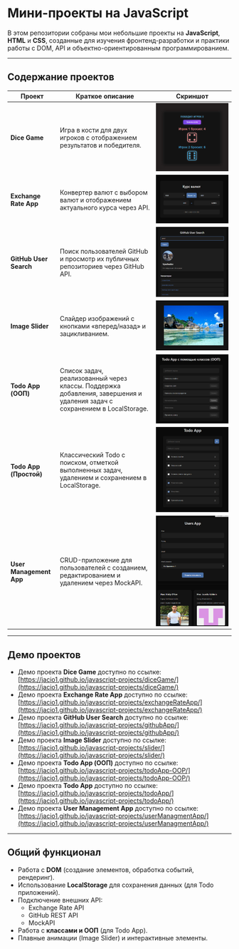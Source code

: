 # Мини-проекты на JavaScript

В этом репозитории собраны мои небольшие проекты на **JavaScript**, **HTML** и **CSS**, созданные для изучения фронтенд-разработки и практики работы с DOM, API и объектно-ориентированным программированием.

---

## Содержание проектов

| Проект                  | Краткое описание                                                                                                          | Скриншот                                                    |
| ----------------------- | ------------------------------------------------------------------------------------------------------------------------- | ----------------------------------------------------------- |
| **Dice Game**           | Игра в кости для двух игроков с отображением результатов и победителя.                                                    | ![Dice Game](./diceGame/images/interface.png)               |
| **Exchange Rate App**   | Конвертер валют с выбором валют и отображением актуального курса через API.                                               | ![Exchange Rate](./exchangeRateApp/images/interface.png)    |
| **GitHub User Search**  | Поиск пользователей GitHub и просмотр их публичных репозиториев через GitHub API.                                         | ![GitHub Search](./githubApp/images/interface.png)          |
| **Image Slider**        | Слайдер изображений с кнопками «вперед/назад» и зацикливанием.                                                            | ![Slider](./slider/images/interface.png)                    |
| **Todo App (ООП)**      | Список задач, реализованный через классы. Поддержка добавления, завершения и удаления задач с сохранением в LocalStorage. | ![Todo OOP](./todoApp-OOP/images/interface.png)             |
| **Todo App (Простой)**  | Классический Todo с поиском, отметкой выполненных задач, удалением и сохранением в LocalStorage.                          | ![Todo](./todoApp/images/interface.png)                     |
| **User Management App** | CRUD-приложение для пользователей с созданием, редактированием и удалением через MockAPI.                                 | ![User Management](./userManagmentApp/images/interface.png) |

---

## Демо проектов

- Демо проекта **Dice Game** доступно по ссылке: [https://jacio1.github.io/javascript-projects/diceGame/](https://jacio1.github.io/javascript-projects/diceGame/)
- Демо проекта **Exchange Rate App** доступно по ссылке: [https://jacio1.github.io/javascript-projects/exchangeRateApp/](https://jacio1.github.io/javascript-projects/exchangeRateApp/)
- Демо проекта **GitHub User Search** доступно по ссылке: [https://jacio1.github.io/javascript-projects/githubApp/](https://jacio1.github.io/javascript-projects/githubApp/)
- Демо проекта **Image Slider** доступно по ссылке: [https://jacio1.github.io/javascript-projects/slider/](https://jacio1.github.io/javascript-projects/slider/)
- Демо проекта **Todo App (ООП)** доступно по ссылке: [https://jacio1.github.io/javascript-projects/todoApp-OOP/](https://jacio1.github.io/javascript-projects/todoApp-OOP/)
- Демо проекта **Todo App** доступно по ссылке: [https://jacio1.github.io/javascript-projects/todoApp/](https://jacio1.github.io/javascript-projects/todoApp/)
- Демо проекта **User Management App** доступно по ссылке: [https://jacio1.github.io/javascript-projects/userManagmentApp/](https://jacio1.github.io/javascript-projects/userManagmentApp/)

---

## Общий функционал

- Работа с **DOM** (создание элементов, обработка событий, рендеринг).
- Использование **LocalStorage** для сохранения данных (для Todo приложений).
- Подключение внешних API:
  - Exchange Rate API
  - GitHub REST API
  - MockAPI
- Работа с **классами и ООП** (для Todo App).
- Плавные анимации (Image Slider) и интерактивные элементы.
